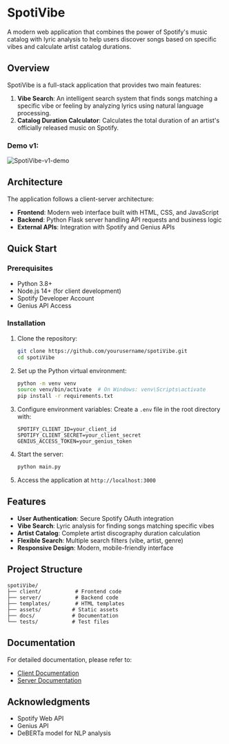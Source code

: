 # SpotiVibe

A modern web application that combines the power of Spotify's music catalog with lyric analysis to help users discover songs based on specific vibes and calculate artist catalog durations.

## Overview

SpotiVibe is a full-stack application that provides two main features:

1. **Vibe Search**: An intelligent search system that finds songs matching a specific vibe or feeling by analyzing lyrics using natural language processing.
2. **Catalog Duration Calculator**: Calculates the total duration of an artist's officially released music on Spotify.

### Demo v1:
![SpotiVibe-v1-demo](https://github.com/user-attachments/assets/3864efe8-11b4-477a-8883-f988b48c4b49)

## Architecture

The application follows a client-server architecture:

- **Frontend**: Modern web interface built with HTML, CSS, and JavaScript
- **Backend**: Python Flask server handling API requests and business logic
- **External APIs**: Integration with Spotify and Genius APIs

## Quick Start

### Prerequisites

- Python 3.8+
- Node.js 14+ (for client development)
- Spotify Developer Account
- Genius API Access

### Installation

1. Clone the repository:
   ```bash
   git clone https://github.com/yourusername/spotiVibe.git
   cd spotiVibe
   ```

2. Set up the Python virtual environment:
   ```bash
   python -m venv venv
   source venv/bin/activate  # On Windows: venv\Scripts\activate
   pip install -r requirements.txt
   ```

3. Configure environment variables:
   Create a `.env` file in the root directory with:
   ```
   SPOTIFY_CLIENT_ID=your_client_id
   SPOTIFY_CLIENT_SECRET=your_client_secret
   GENIUS_ACCESS_TOKEN=your_genius_token
   ```

4. Start the server:
   ```bash
   python main.py
   ```

5. Access the application at `http://localhost:3000`

## Features

- **User Authentication**: Secure Spotify OAuth integration
- **Vibe Search**: Lyric analysis for finding songs matching specific vibes
- **Artist Catalog**: Complete artist discography duration calculation
- **Flexible Search**: Multiple search filters (vibe, artist, genre)
- **Responsive Design**: Modern, mobile-friendly interface

## Project Structure

```
spotiVibe/
├── client/           # Frontend code
├── server/           # Backend code
├── templates/        # HTML templates
├── assets/          # Static assets
├── docs/            # Documentation
└── tests/           # Test files
```

## Documentation

For detailed documentation, please refer to:
- [Client Documentation](client/README.md)
- [Server Documentation](server/README.md)

## Acknowledgments

- Spotify Web API
- Genius API
- DeBERTa model for NLP analysis

